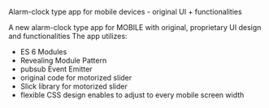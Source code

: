 Alarm-clock type app for mobile devices - original UI + functionalities

A new alarm-clock type app for MOBILE with original, proprietary UI design and functionalities
The app utilizes:
  - ES 6 Modules
  - Revealing Module Pattern
  - pubsub Event Emitter 
  - original code for motorized slider 
  - Slick library for motorized slider 
  - flexible CSS design enables to adjust to every mobile screen width
